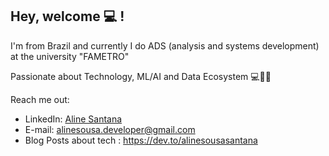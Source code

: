 ## Hey, welcome 💻 !  

I'm from Brazil and currently I do ADS (analysis and systems development) at the university "FAMETRO"
<p>Passionate about Technology, ML/AI and Data Ecosystem 💻🔵🎲</p>


Reach me out:
* LinkedIn: [Aline Santana](https://www.linkedin.com/in/aline-sousa-santana-131535256/)
* E-mail: alinesousa.developer@gmail.com
* Blog Posts about tech : https://dev.to/alinesousasantana
